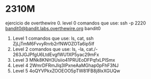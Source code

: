 # 2310M
ejercicio de overthewire
0. level 0
comandos que use: ssh -p 2220 bandit0@bandit.labs.overthewire.org
bandit0
1. Level 1
comandos que use: ls, cat, ssh
ZjLjTmM6FvvyRnrb2rfNWOZOTa6ip5If
2. Level 2
comandos que use: ls, -la, cat./-
263JGJPfgU6LtdEvgfWU1XP5yac29mFx
3. Level 3 
MNk8KNH3Usiio41PRUEoDFPqfxLPlSmx
4. Level 4
2WmrDFRmJIq3IPxneAaMGhap0pFhF3NJ
5. Level 5
4oQYVPkxZOOEOO5pTW81FB8j8lxXGUQw
